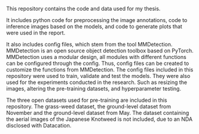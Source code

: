 This repository contains the code and data used for my thesis. 

It includes python code for preprocessing the image annotations, code to inference images based on the models, and code to generate plots that were used in the report. 

It also includes config files, which stem from the tool MMDetection. 
MMDetection is an open source object detection toolbox based on PyTorch.
MMDetection uses a modular design, all modules with different functions can be configured through the config. 
Thus, config files can be created to customize the functions from MMDetection.
The config files included in this repository were used to train, validate and test the models.
They were also used for the experiments conducted in the research. Such as resizing the images, altering the pre-training datasets, and hyperparameter testing.

The three open datasets used for pre-training are included in this repository. The grass-weed dataset, the ground-level dataset from November and the ground-level dataset from May.
The dataset containing the aerial images of the Japanese Knotweed is not included, due to an NDA disclosed with Datacation.
